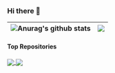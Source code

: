 ### Hi there 👋

| <img align="center" src="https://github-readme-stats.vercel.app/api?username=vittoriobusatta&show_icons=true&include_all_commits=true&theme=solarized-light&hide_border=true" alt="Anurag's github stats" />| <img align="center" src="https://github-readme-stats.vercel.app/api/top-langs/?username=vittoriobusatta&layout=compact&theme=solarized-light&hide_border=true" /> |
| ------------- | ------------- |

#### Top Repositories

<a href="https://github.com/vittoriobusatta/Portfolio-V1">
  <img align="center" src="https://github-readme-stats.vercel.app/api/pin/?username=vittoriobusatta&repo=Portfolio-V1&theme=solarized-light" />
</a>
<a href="https://github.com/vittoriobusatta/Galleria-Challenge">
  <img align="center" src="https://github-readme-stats.vercel.app/api/pin/?username=vittoriobusatta&repo=Galleria-Challenge&theme=solarized-light" />
</a>



<!--
**vittoriobusatta/vittoriobusatta** is a ✨ _special_ ✨ repository because its `README.md` (this file) appears on your GitHub profile.

Here are some ideas to get you started:

- 🔭 I’m currently working on ...
- 🌱 I’m currently learning ...
- 👯 I’m looking to collaborate on ...
- 🤔 I’m looking for help with ...
- 💬 Ask me about ...
- 📫 How to reach me: ...
- 😄 Pronouns: ...
- ⚡ Fun fact: ...
-->
